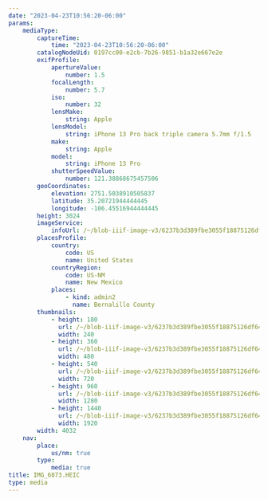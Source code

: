 ```yaml
---
date: "2023-04-23T10:56:20-06:00"
params:
    mediaType:
        captureTime:
            time: "2023-04-23T10:56:20-06:00"
        catalogNodeUid: 0197cc00-e2cb-7b26-9851-b1a32e667e2e
        exifProfile:
            apertureValue:
                number: 1.5
            focalLength:
                number: 5.7
            iso:
                number: 32
            lensMake:
                string: Apple
            lensModel:
                string: iPhone 13 Pro back triple camera 5.7mm f/1.5
            make:
                string: Apple
            model:
                string: iPhone 13 Pro
            shutterSpeedValue:
                number: 121.38868675457506
        geoCoordinates:
            elevation: 2751.5038910505837
            latitude: 35.20721944444445
            longitude: -106.45516944444445
        height: 3024
        imageService:
            infoUrl: /~/blob-iiif-image-v3/6237b3d389fbe3055f18875126df64c6540cc5cd7b73f15c50152bdec97712a0/info.json
        placesProfile:
            country:
                code: US
                name: United States
            countryRegion:
                code: US-NM
                name: New Mexico
            places:
                - kind: admin2
                  name: Bernalillo County
        thumbnails:
            - height: 180
              url: /~/blob-iiif-image-v3/6237b3d389fbe3055f18875126df64c6540cc5cd7b73f15c50152bdec97712a0/full/240%2C180/0/default.jpg
              width: 240
            - height: 360
              url: /~/blob-iiif-image-v3/6237b3d389fbe3055f18875126df64c6540cc5cd7b73f15c50152bdec97712a0/full/480%2C360/0/default.jpg
              width: 480
            - height: 540
              url: /~/blob-iiif-image-v3/6237b3d389fbe3055f18875126df64c6540cc5cd7b73f15c50152bdec97712a0/full/720%2C540/0/default.jpg
              width: 720
            - height: 960
              url: /~/blob-iiif-image-v3/6237b3d389fbe3055f18875126df64c6540cc5cd7b73f15c50152bdec97712a0/full/1280%2C960/0/default.jpg
              width: 1280
            - height: 1440
              url: /~/blob-iiif-image-v3/6237b3d389fbe3055f18875126df64c6540cc5cd7b73f15c50152bdec97712a0/full/1920%2C1440/0/default.jpg
              width: 1920
        width: 4032
    nav:
        place:
            us/nm: true
        type:
            media: true
title: IMG_6873.HEIC
type: media
---
```

